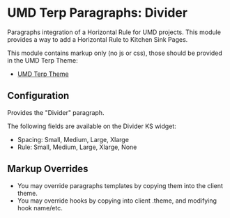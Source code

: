 # UMD Terp Paragraphs: Divider

Paragraphs integration of a Horizontal Rule for UMD projects. This module provides a way to add a Horizontal Rule to Kitchen Sink Pages.

This module contains markup only (no js or css), those should be provided in the UMD Terp Theme:

- [UMD Terp Theme](https://github.com/UMD-Digital/umd_terp)

## Configuration

Provides the "Divider" paragraph.

The following fields are available on the Divider KS widget:

- Spacing: Small, Medium, Large, Xlarge
- Rule: Small, Medium, Large, Xlarge, None

## Markup Overrides

- You may override paragraphs templates by copying them into the client theme.
- You may override hooks by copying into client .theme, and modifying hook name/etc.
